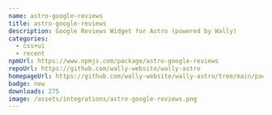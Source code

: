 ```yaml
---
name: astro-google-reviews
title: astro-google-reviews
description: Google Reviews Widget for Astro (powered by Wally)
categories:
  - css+ui
  - recent
npmUrl: https://www.npmjs.com/package/astro-google-reviews
repoUrl: https://github.com/wally-website/wally-astro
homepageUrl: https://github.com/wally-website/wally-astro/tree/main/packages/astro-google-reviews#readme
badge: new
downloads: 275
image: /assets/integrations/astro-google-reviews.png
---
```

